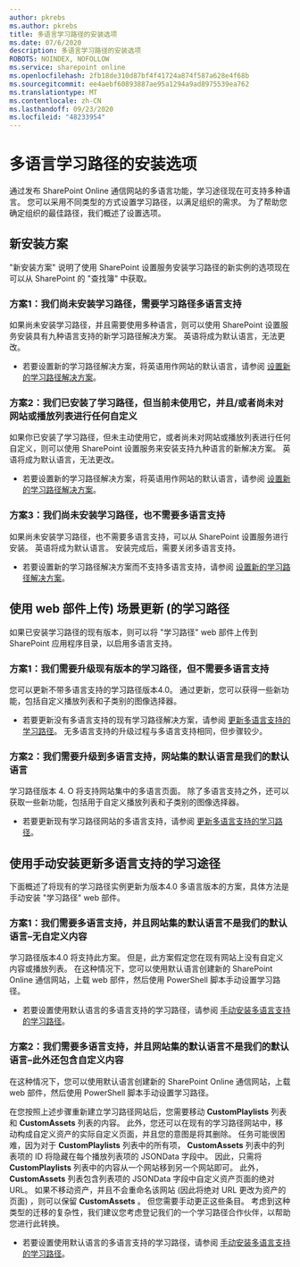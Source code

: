 ```yaml
---
author: pkrebs
ms.author: pkrebs
title: 多语言学习路径的安装选项
ms.date: 07/6/2020
description: 多语言学习路径的安装选项
ROBOTS: NOINDEX, NOFOLLOW
ms.service: sharepoint online
ms.openlocfilehash: 2fb18de310d87bf4f41724a874f587a628e4f68b
ms.sourcegitcommit: ee4aebf60893887ae95a1294a9ad8975539ea762
ms.translationtype: MT
ms.contentlocale: zh-CN
ms.lasthandoff: 09/23/2020
ms.locfileid: "48233954"
---
```

# <a name="setup-options-for-multilingual-learning-pathways"></a>多语言学习路径的安装选项
通过发布 SharePoint Online 通信网站的多语言功能，学习途径现在可支持多种语言。 您可以采用不同类型的方式设置学习路径，以满足组织的需求。 为了帮助您确定组织的最佳路径，我们概述了设置选项。 

## <a name="new-install-scenarios"></a>新安装方案
"新安装方案" 说明了使用 SharePoint 设置服务安装学习路径的新实例的选项现在可以从 SharePoint 的 "查找簿" 中获取。

### <a name="scenario-1-we-have-not-installed-learning-pathways-and-need-learning-pathways-multilingual-support"></a>方案1：我们尚未安装学习路径，需要学习路径多语言支持 
如果尚未安装学习路径，并且需要使用多种语言，则可以使用 SharePoint 设置服务安装具有九种语言支持的新学习路径解决方案。 英语将成为默认语言，无法更改。 
- 若要设置新的学习路径解决方案，将英语用作网站的默认语言，请参阅 [设置新的学习路径解决方案](custom_provision_ml.md)。

### <a name="scenario-2-we-installed-learning-pathways-but-arent-currently-using-it-andor-havent-made-any-customization-to-the-site-or-playlists"></a>方案2：我们已安装了学习路径，但当前未使用它，并且/或者尚未对网站或播放列表进行任何自定义 
如果你已安装了学习路径，但未主动使用它，或者尚未对网站或播放列表进行任何自定义，则可以使用 SharePoint 设置服务来安装支持九种语言的新解决方案。 英语将成为默认语言，无法更改。 
- 若要设置新的学习路径解决方案，将英语用作网站的默认语言，请参阅 [设置新的学习路径解决方案](custom_provision_ml.md)。

### <a name="scenario-3-we-havent-installed-learning-pathways-and-dont-need-multilingual-support"></a>方案3：我们尚未安装学习路径，也不需要多语言支持 
如果尚未安装学习路径，也不需要多语言支持，可以从 SharePoint 设置服务进行安装。 英语将成为默认语言。 安装完成后，需要关闭多语言支持。 
- 若要设置新的学习路径解决方案而不支持多语言支持，请参阅 [设置新的学习路径解决方案](custom_provision_ml.md)。

## <a name="update-learning-pathways-with-a-web-part-upload-scenarios"></a>使用 web 部件上传) 场景更新 (的学习路径
如果已安装学习路径的现有版本，则可以将 "学习路径" web 部件上传到 SharePoint 应用程序目录，以启用多语言支持。 

### <a name="scenario-1-we-need-to-upgrade-an-existing-version-of-learning-pathways-but-dont-need-multilingual-support"></a>方案1：我们需要升级现有版本的学习路径，但不需要多语言支持
您可以更新不带多语言支持的学习路径版本4.0。 通过更新，您可以获得一些新功能，包括自定义播放列表和子类别的图像选择器。 

- 若要更新没有多语言支持的现有学习路径解决方案，请参阅 [更新多语言支持的学习路径](custom_update_ml.md)。 无多语言支持的升级过程与多语言支持相同，但步骤较少。 

### <a name="scenario-2-we-need-to-upgrade-to-multilingual-support-and-the-default-language-of-the-site-collection-is-our-default-language"></a>方案2：我们需要升级到多语言支持，网站集的默认语言是我们的默认语言
学习路径版本 4. O 将支持网站集中的多语言页面。 除了多语言支持之外，还可以获取一些新功能，包括用于自定义播放列表和子类别的图像选择器。 
- 若要更新现有学习路径网站的多语言支持，请参阅 [更新多语言支持的学习路径](custom_update_ml.md)。 

## <a name="update-learning-pathways-for-multilingual-support-with-manual-install"></a>使用手动安装更新多语言支持的学习途径 
下面概述了将现有的学习路径实例更新为版本4.0 多语言版本的方案，具体方法是手动安装 "学习路径" web 部件。 

### <a name="scenario-1-we-need-multilingual-support-and-the-default-language-of-the-site-collection-is-not-our-default-language--no-custom-content"></a>方案1：我们需要多语言支持，并且网站集的默认语言不是我们的默认语言–无自定义内容 
学习路径版本4.0 将支持此方案。 但是，此方案假定您在现有网站上没有自定义内容或播放列表。 在这种情况下，您可以使用默认语言创建新的 SharePoint Online 通信网站，上载 web 部件，然后使用 PowerShell 脚本手动设置学习路径。 
- 若要设置使用默认语言的多语言支持的学习路径，请参阅 [手动安装多语言支持的学习路径](custom_manualsetup_ml.md)。

### <a name="scenario-2-we-need-multilingual-support-and-the-default-language-of-the-site-collection-is-not-our-default-language--plus-we-have-custom-content"></a>方案2：我们需要多语言支持，并且网站集的默认语言不是我们的默认语言–此外还包含自定义内容 
在这种情况下，您可以使用默认语言创建新的 SharePoint Online 通信网站，上载 web 部件，然后使用 PowerShell 脚本手动设置学习路径。 

在您按照上述步骤重新建立学习路径网站后，您需要移动 **CustomPlaylists** 列表和 **CustomAssets** 列表的内容。 此外，您还可以在现有的学习路径网站中，移动构成自定义资产的实际自定义页面，并且您的意图是将其删除。 任务可能很困难，因为对于 **CustomPlaylists** 列表中的所有项， **CustomAssets** 列表中的列表项的 ID 将隐藏在每个播放列表项的 JSONData 字段中。 因此，只需将 **CustomPlaylists** 列表中的内容从一个网站移到另一个网站即可。 此外， **CustomAssets** 列表包含列表项的 JSONData 字段中自定义资产页面的绝对 URL。 如果不移动资产，并且不会重命名该网站 (因此将绝对 URL 更改为资产的页面) ，则可以保留 **CustomAssets** 。 但您需要手动更正这些条目。 考虑到这种类型的迁移的复杂性，我们建议您考虑登记我们的一个学习路径合作伙伴，以帮助您进行此转换。
- 若要设置使用默认语言的多语言支持的学习路径，请参阅 [手动安装多语言支持的学习路径](custom_manualsetup_ml.md)。

